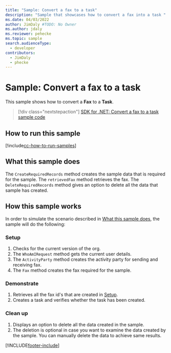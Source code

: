 ```yaml
---
title: "Sample: Convert a fax to a task"
description: "Sample that showcases how to convert a fax into a task "
ms.date: 04/03/2022
author: JimDaly #TODO: No Owner
ms.author: jdaly
ms.reviewer: pehecke
ms.topic: sample
search.audienceType:
  - developer
contributors:
  - JimDaly
  - phecke
---
```


# Sample: Convert a fax to a task

This sample shows how to convert a **Fax** to a **Task**.

> [!div class="nextstepaction"]
> [SDK for .NET: Convert a fax to a task sample code](https://github.com/microsoft/PowerApps-Samples/tree/master/dataverse/orgsvc/CSharp/ConvertFaxToTask)

## How to run this sample

[!include[cc-how-to-run-samples](../../includes/cc-how-to-run-samples.md)]

## What this sample does

The `CreateRequiredRecords` method creates the sample data that is required for the sample. The `retrievedFax` method retrieves the fax.
The `DeleteRequiredRecords` method gives an option to delete all the data that sample has created.

## How this sample works

In order to simulate the scenario described in [What this sample does](#what-this-sample-does), the sample will do the following:

### Setup

1. Checks for the current version of the org.
1. The `WhoAmIRequest` method gets the current user details.
1. The `ActivityParty` method creates the activity party for sending and receiving fax.
1. The `Fax` method creates the fax required for the sample.

### Demonstrate

1. Retrieves all the fax id's that are created in [Setup](#setup).
2. Creates a task and verifies whether the task has been created.

### Clean up

1. Displays an option to delete all the data created in the sample.
2. The deletion is optional in case you want to examine the data created by the sample. You can manually delete the data to achieve same results.

[!INCLUDE[footer-include](../../../../includes/footer-banner.md)]
